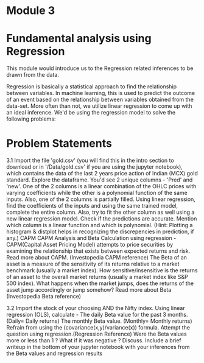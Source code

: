 # Module 3  
# Fundamental analysis using Regression  

This module would introduce us to the Regression related inferences to be drawn from the data.

Regression is basically a statistical approach to find the relationship between variables. In machine learning, this is used to predict the outcome of an event based on the relationship between variables obtained from the data-set. More often than not, we utilize linear regression to come up with an ideal inference. We'd be using the regression model to solve the following problems:

# Problem Statements  

3.1 Import the file 'gold.csv' (you will find this in the intro section to download or in '/Data/gold.csv' if you are using the jupyter notebook), which contains the data of the last 2 years price action of Indian (MCX) gold standard. Explore the dataframe. You'd see 2 unique columns - 'Pred' and 'new'. One of the 2 columns is a linear combination of the OHLC prices with varying coefficients while the other is a polynomial function of the same inputs. Also, one of the 2 columns is partially filled. Using linear regression, find the coefficients of the inputs and using the same trained model, complete the entire column. Also, try to fit the other column as well using a new linear regression model. Check if the predictions are accurate. Mention which column is a linear function and which is polynomial. (Hint: Plotting a histogram & distplot helps in recognizing the discrepencies in prediction, if any.) CAPM CAPM Analysis and Beta Calculation using regression - CAPM(Capital Asset Pricing Model) attempts to price securities by examining the relationship that exists between expected returns and risk. Read more about CAPM. (Investopedia CAPM reference) The Beta of an asset is a measure of the sensitivity of its returns relative to a market benchmark (usually a market index). How sensitive/insensitive is the returns of an asset to the overall market returns (usually a market index like S&P 500 index). What happens when the market jumps, does the returns of the asset jump accordingly or jump somehow? Read more about Beta (Investopedia Beta reference)

3.2 Import the stock of your choosing AND the Nifty index. Using linear regression (OLS), calculate - The daily Beta value for the past 3 months. (Daily= Daily returns) The monthly Beta value. (Monthly= Monthly returns) Refrain from using the (covariance(x,y)/variance(x)) formula. Attempt the question using regression.(Regression Reference) Were the Beta values more or less than 1 ? What if it was negative ? Discuss. Include a brief writeup in the bottom of your jupyter notebook with your inferences from the Beta values and regression results
